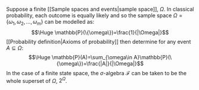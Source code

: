 
Suppose a finite [[Sample spaces and events|sample space]], $\Omega$. In classical probability, each outcome is equally likely and so the sample space $\Omega=\{\omega_1,\omega_2,\dots,\omega_m\}$ can be modelled as:
$$\Huge \mathbb{P}(\{\omega\})=\frac{1}{|\Omega|}$$
[[Probability definition|Axioms of probability]] then determine for any event $A\subseteq\Omega$:
$$\Huge \mathbb{P}(A)=\sum_{\omega\in A}\mathbb{P}(\{\omega\})=\frac{|A|}{|\Omega|}$$
In the case of a finite state space, the $\sigma$-algebra $\mathcal{F}$ can be taken to be the whole superset of $\Omega$, $2^{\Omega}$.